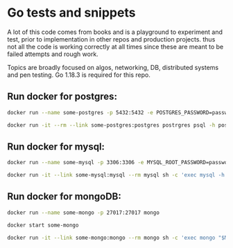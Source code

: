 # Go tests and snippets

A lot of this code comes from books and is a playground to experiment and test, prior to implementation in other repos and production projects.
thus not all the code is working correctly at all times since these are meant to be failed attempts and rough work.

Topics are broadly focused on algos, networking, DB, distributed systems and pen testing. Go 1.18.3 is required for this repo.

## Run docker for postgres:

``` bash
docker run --name some-postgres -p 5432:5432 -e POSTGRES_PASSWORD=password -d postgres

docker run -it --rm --link some-postgres:postgres postrgres psql -h postgres -U postgres
````

## Run docker for mysql:

``` bash
docker run --name some-mysql -p 3306:3306 -e MYSQL_ROOT_PASSWORD=password -d mysql

docker run -it --link some-mysql:mysql --rm mysql sh -c 'exec mysql -h "$MYSQL_PORT_3306_TCP_ADDR" -P "$MYSQL_PORT_3306_TCP_PORT" -uroot -p  "$MYSQL_ENV_MYSQL_ROOT_PASSWORD"'
```

## Run docker for mongoDB:

``` bash
docker run --name some-mongo -p 27017:27017 mongo

docker start some-mongo

docker run -it --link some-mongo:mongo --rm mongo sh -c 'exec mongo "$MONGO_PORT_27017_TCP_ADDR:$MONGO_PORT_27017_TCP_PORT/store"'

```